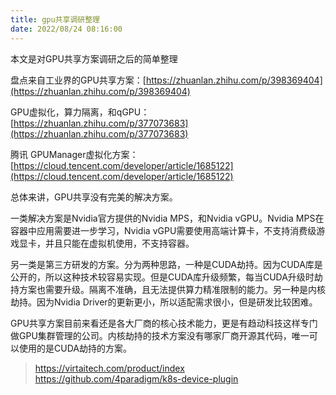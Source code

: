 ```yaml
---
title: gpu共享调研整理
date: 2022/08/24 08:16:00
---
```


本文是对GPU共享方案调研之后的简单整理

<!-- more -->

盘点来自工业界的GPU共享方案：[https://zhuanlan.zhihu.com/p/398369404](https://zhuanlan.zhihu.com/p/398369404)

GPU虚拟化，算力隔离，和qGPU：[https://zhuanlan.zhihu.com/p/377073683](https://zhuanlan.zhihu.com/p/377073683)

腾讯 GPUManager虚拟化方案：[https://cloud.tencent.com/developer/article/1685122](https://cloud.tencent.com/developer/article/1685122)

总体来讲，GPU共享没有完美的解决方案。

一类解决方案是Nvidia官方提供的Nvidia MPS，和Nvidia vGPU。Nvidia MPS在容器中应用需要进一步学习，Nvidia vGPU需要使用高端计算卡，不支持消费级游戏显卡，并且只能在虚拟机使用，不支持容器。

另一类是第三方研发的方案。分为两种思路，一种是CUDA劫持。因为CUDA库是公开的，所以这种技术较容易实现。但是CUDA库升级频繁，每当CUDA升级时劫持方案也需要升级。隔离不准确，且无法提供算力精准限制的能力。另一种是内核劫持。因为Nvidia Driver的更新更小，所以适配需求很小，但是研发比较困难。



GPU共享方案目前来看还是各大厂商的核心技术能力，更是有趋动科技这样专门做GPU集群管理的公司。内核劫持的技术方案没有哪家厂商开源其代码，唯一可以使用的是CUDA劫持的方案。


> https://virtaitech.com/product/index
> https://github.com/4paradigm/k8s-device-plugin